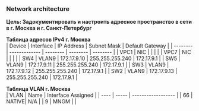 ### Network architecture

**Цель: Задокументировать и настроить адресное пространство в сети в г. Москва и г. Санкт-Петербург**  

**Таблица адресов IPv4 г. Москва**  
| Device   | Interface     | IP Address | Subnet Mask | Default Gateway | 
| -------- | ------------- | --------   | --------    | --------        |
| VPC1     | NIC           |            |             |                 |
| VPC7     | NIC           |            |             |                 |
| SW4      | VLAN9         | 172.17.9.10 | 255.255.255.240 | 172.17.9.1 |
| SW5      | VLAN9         | 172.17.9.11 | 255.255.255.240 | 172.17.9.1 |
| SW3      | VLAN9         | 172.17.9.12 | 255.255.255.240 | 172.17.9.1 |
| SW2      | VLAN9         | 172.17.9.13 | 255.255.255.240 | 172.17.9.1 |



**Таблица VLAN г. Москва**  
| VLAN | Name | Interface Assigned  |
| ---- | ----- | ------------------ |
| 66   | NATIVE| N/A                   |
| 9    | MNGM  |                    |

